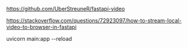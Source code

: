 https://github.com/UberStreuneR/fastapi-video

https://stackoverflow.com/questions/72923097/how-to-stream-local-video-to-browser-in-fastapi

uvicorn main:app --reload